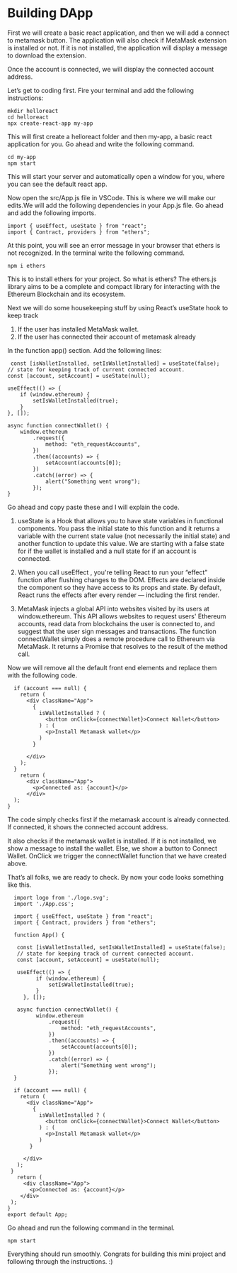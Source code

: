 # Building DApp

First we will create a basic react application, and then we will add a connect to metamask button. The application will also check if MetaMask extension is installed or not. If it is not installed, the application will display a message to download the extension.

Once the account is connected, we will display the connected account address.

Let’s get to coding first. Fire your terminal and add the following instructions:

    mkdir helloreact
    cd helloreact
    npx create-react-app my-app

This will first create a helloreact folder and then my-app, a basic react application for you. Go ahead and write the following command.

    cd my-app
    npm start

This will start your server and automatically open a window for you, where you can see the default react app.

Now open the src/App.js file in VSCode. This is where we will make our edits.We will add the following dependencies in your App.js file. Go ahead and add the following imports.

    import { useEffect, useState } from "react";
    import { Contract, providers } from "ethers";

At this point, you will see an error message in your browser that ethers is not recognized. In the terminal write the following command.

    npm i ethers

This is to install ethers for your project. So what is ethers? The ethers.js library aims to be a complete and compact library for interacting with the Ethereum Blockchain and its ecosystem.

Next we will do some housekeeping stuff by using React’s useState hook to keep track

1. If the user has installed MetaMask wallet.
2. If the user has connected their account of metamask already

In the function app() section. Add the following lines:

     const [isWalletInstalled, setIsWalletInstalled] = useState(false);
    // state for keeping track of current connected account.
    const [account, setAccount] = useState(null);

    useEffect(() => {
        if (window.ethereum) {
            setIsWalletInstalled(true);
        }
    }, []);

    async function connectWallet() {
        window.ethereum
            .request({
                method: "eth_requestAccounts",
            })
            .then((accounts) => {
                setAccount(accounts[0]);
            })
            .catch((error) => {
                alert("Something went wrong");
            });
    }


Go ahead and copy paste these and I will explain the code.

1. useState is a Hook that allows you to have state variables in functional components. You pass the initial state to this function and it returns a variable with the current state value (not necessarily the initial state) and another function to update this value. We are starting with a false state for if the wallet is installed and a null state for if an account is connected.
   
2. When you call useEffect , you're telling React to run your “effect” function after flushing changes to the DOM. Effects are declared inside the component so they have access to its props and state. By default, React runs the effects after every render — including the first render.

3. MetaMask injects a global API into websites visited by its users at window.ethereum. This API allows websites to request users' Ethereum accounts, read data from blockchains the user is connected to, and suggest that the user sign messages and transactions. The function connectWallet simply does a remote procedure call to Ethereum via MetaMask. It returns a Promise that resolves to the result of the method call.

Now we will remove all the default front end elements and replace them with the following code.

      if (account === null) {
        return (
          <div className="App">
            {
              isWalletInstalled ? (
                <button onClick={connectWallet}>Connect Wallet</button>
              ) : (
                <p>Install Metamask wallet</p>
              )
            }

          </div>
        );
      }
        return (
          <div className="App">
            <p>Connected as: {account}</p>
          </div>
      );
    }

The code simply checks first if the metamask account is already connected. If connected, it shows the connected account address.

It also checks if the metamask wallet is installed. If it is not installed, we show a message to install the wallet. Else, we show a button to Connect Wallet. OnClick we trigger the connectWallet function that we have created above.

That’s all folks, we are ready to check. By now your code looks something like this.

      import logo from './logo.svg';
      import './App.css';

      import { useEffect, useState } from "react";
      import { Contract, providers } from "ethers";

      function App() {

       const [isWalletInstalled, setIsWalletInstalled] = useState(false);
       // state for keeping track of current connected account.
       const [account, setAccount] = useState(null);

       useEffect(() => {
             if (window.ethereum) {
                 setIsWalletInstalled(true);
             }
         }, []);

       async function connectWallet() {
             window.ethereum
                 .request({
                     method: "eth_requestAccounts",
                 })
                 .then((accounts) => {
                     setAccount(accounts[0]);
                 })
                 .catch((error) => {
                     alert("Something went wrong");
                 });
      }

      if (account === null) {
        return (
          <div className="App">
            {
              isWalletInstalled ? (
                <button onClick={connectWallet}>Connect Wallet</button>
              ) : (
                <p>Install Metamask wallet</p>
              )
           }

         </div>
       );
     }
       return (
         <div className="App">
           <p>Connected as: {account}</p>
        </div>
     );
    }
    export default App;

 Go ahead and run the following command in the terminal.

    npm start

Everything should run smoothly. Congrats for building this mini project and following through the instructions. :)
